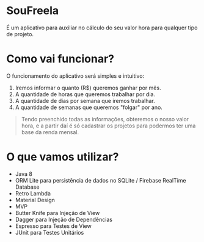 # SouFreela
É um aplicativo para auxiliar no cálculo do seu valor hora para qualquer tipo de projeto.



# Como vai funcionar?
O funcionamento do aplicativo será simples e intuitivo:

1. Iremos informar o quanto (R$) queremos ganhar por mês.
2. A quantidade de horas que queremos trabalhar por dia.
3. A quantidade de dias por semana que iremos trabalhar.
4. A quantidade de semanas que queremos "folgar" por ano.

> Tendo preenchido todas as informações, obteremos o nosso valor hora, e a partir 
daí é só cadastrar os projetos para podermos ter uma base da renda mensal.


# O que vamos utilizar?

* Java 8
* ORM Lite  para persistência de dados no SQLite  / Firebase RealTime Database
* Retro Lambda
* Material Design
* MVP
* Butter Knife para Injeção de View 
* Dagger para Injeção de Dependências 
* Espresso para Testes de View
* JUnit para Testes Unitários

